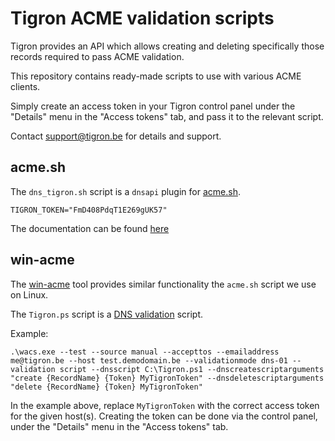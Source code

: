 # Tigron ACME validation scripts

Tigron provides an API which allows creating and deleting specifically
those records required to pass ACME validation.

This repository contains ready-made scripts to use with various ACME
clients.

Simply create an access token in your Tigron control panel under the
"Details" menu in the "Access tokens" tab, and pass it to the relevant
script.

Contact [support@tigron.be](mailto:support@tigron.be) for details and
support.

## acme.sh

The `dns_tigron.sh` script is a `dnsapi` plugin for
[acme.sh](https://acme.sh).

    TIGRON_TOKEN="FmD408PdqT1E269gUK57"

The documentation can be found [here](https://github.com/acmesh-official/acme.sh/wiki/DNS-API-Dev-Guide)

## win-acme

The [win-acme](https://www.win-acme.com/) tool provides similar
functionality the `acme.sh` script we use on Linux.

The `Tigron.ps` script is a [DNS validation](https://www.win-acme.com/reference/plugins/validation/dns/script)
script.

Example:

    .\wacs.exe --test --source manual --accepttos --emailaddress me@tigron.be --host test.demodomain.be --validationmode dns-01 --validation script --dnsscript C:\Tigron.ps1 --dnscreatescriptarguments "create {RecordName} {Token} MyTigronToken" --dnsdeletescriptarguments "delete {RecordName} {Token} MyTigronToken"

In the example above, replace `MyTigronToken` with the correct access token
for the given host(s). Creating the token can be done via the control panel,
under the "Details" menu in the "Access tokens" tab.
